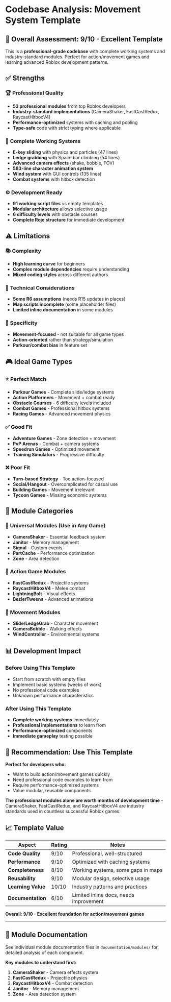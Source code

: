 # Codebase Analysis: Movement System Template

## 🎯 Overall Assessment: **9/10 - Excellent Template**

This is a **professional-grade codebase** with complete working systems and industry-standard modules. Perfect for action/movement games and learning advanced Roblox development patterns.

## ✅ **Strengths**

### 🏆 **Professional Quality**
- **52 professional modules** from top Roblox developers
- **Industry-standard implementations** (CameraShaker, FastCastRedux, RaycastHitboxV4)
- **Performance-optimized** systems with caching and pooling
- **Type-safe** code with strict typing where applicable

### 🚀 **Complete Working Systems**
- **E-key sliding** with physics and particles (47 lines)
- **Ledge grabbing** with Space bar climbing (54 lines)  
- **Advanced camera effects** (shake, bobble, FOV) 
- **583-line character animation system**
- **Wind system** with GUI controls (135 lines)
- **Combat systems** with hitbox detection

### ⚙️ **Development Ready**
- **91 working script files** vs empty templates
- **Modular architecture** allows selective usage
- **6 difficulty levels** with obstacle courses
- **Complete Rojo structure** for immediate development

## ⚠️ **Limitations**

### 📚 **Complexity**
- **High learning curve** for beginners
- **Complex module dependencies** require understanding
- **Mixed coding styles** across different authors

### 🔧 **Technical Considerations**
- **Some R6 assumptions** (needs R15 updates in places)
- **Map scripts incomplete** (some placeholder files)
- **Limited inline documentation** in some modules

### 🎯 **Specificity** 
- **Movement-focused** - not suitable for all game types
- **Action-oriented** rather than strategy/simulation
- **Parkour/combat bias** in feature set

## 🎮 **Ideal Game Types**

### ⭐ **Perfect Match**
- **Parkour Games** - Complete slide/ledge systems
- **Action Platformers** - Movement + combat ready
- **Obstacle Courses** - 6 difficulty levels included
- **Combat Games** - Professional hitbox systems
- **Racing Games** - Advanced movement physics

### ✅ **Good Fit**
- **Adventure Games** - Zone detection + movement
- **PvP Arenas** - Combat + camera systems
- **Speedrun Games** - Optimized movement
- **Training Simulators** - Progressive difficulty

### ❌ **Poor Fit**
- **Turn-based Strategy** - Too action-focused
- **Social/Hangout** - Overcomplicated for casual use
- **Building Games** - Movement irrelevant
- **Tycoon Games** - Missing economic systems

## 🔧 **Module Categories**

### 🌟 **Universal Modules** (Use in Any Game)
- **CameraShaker** - Essential feedback system
- **Janitor** - Memory management
- **Signal** - Custom events
- **PartCache** - Performance optimization
- **Zone** - Area detection

### 🎯 **Action Game Modules**
- **FastCastRedux** - Projectile systems
- **RaycastHitboxV4** - Melee combat  
- **LightningBolt** - Visual effects
- **BezierTweens** - Advanced animations

### 🏃 **Movement Modules**
- **Slide/LedgeGrab** - Character movement
- **CameraBobble** - Walking effects
- **WindController** - Environmental systems

## 📊 **Development Impact**

### **Before Using This Template**
- Start from scratch with empty files
- Implement basic systems (weeks of work)
- No professional code examples
- Unknown performance characteristics

### **After Using This Template**  
- **Complete working systems** immediately
- **Professional implementations** to learn from
- **Performance-optimized** components
- **Immediate gameplay** testing possible

## 🎯 **Recommendation: Use This Template**

**Perfect for developers who:**
- Want to build action/movement games quickly
- Need professional code examples to learn from  
- Require performance-optimized systems
- Value modular, reusable components

**The professional modules alone are worth months of development time** - CameraShaker, FastCastRedux, and RaycastHitboxV4 are industry standards used in countless successful Roblox games.

## 📈 **Template Value**

| Aspect | Rating | Notes |
|--------|--------|-------|
| **Code Quality** | 9/10 | Professional, well-structured |
| **Performance** | 9/10 | Optimized with caching systems |
| **Completeness** | 8/10 | Working systems, some gaps in maps |
| **Reusability** | 9/10 | Modular design, selective usage |
| **Learning Value** | 10/10 | Industry patterns and practices |
| **Documentation** | 6/10 | Limited inline docs, needs improvement |

**Overall: 9/10 - Excellent foundation for action/movement games**

---

## 📁 Module Documentation

See individual module documentation files in `documentation/modules/` for detailed analysis of each component.

**Key modules to understand first:**
1. **CameraShaker** - Camera effects system
2. **FastCastRedux** - Projectile physics  
3. **RaycastHitboxV4** - Combat detection
4. **Janitor** - Memory management
5. **Zone** - Area detection system